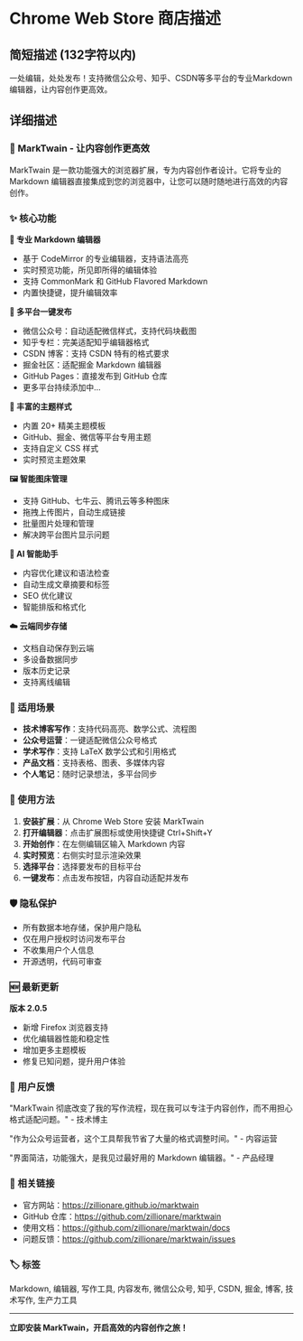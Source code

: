 # Chrome Web Store 商店描述

## 简短描述 (132字符以内)
一处编辑，处处发布！支持微信公众号、知乎、CSDN等多平台的专业Markdown编辑器，让内容创作更高效。

## 详细描述

### 🚀 MarkTwain - 让内容创作更高效

MarkTwain 是一款功能强大的浏览器扩展，专为内容创作者设计。它将专业的 Markdown 编辑器直接集成到您的浏览器中，让您可以随时随地进行高效的内容创作。

### ✨ 核心功能

**📝 专业 Markdown 编辑器**
- 基于 CodeMirror 的专业编辑器，支持语法高亮
- 实时预览功能，所见即所得的编辑体验
- 支持 CommonMark 和 GitHub Flavored Markdown
- 内置快捷键，提升编辑效率

**🚀 多平台一键发布**
- 微信公众号：自动适配微信样式，支持代码块截图
- 知乎专栏：完美适配知乎编辑器格式
- CSDN 博客：支持 CSDN 特有的格式要求
- 掘金社区：适配掘金 Markdown 编辑器
- GitHub Pages：直接发布到 GitHub 仓库
- 更多平台持续添加中...

**🎨 丰富的主题样式**
- 内置 20+ 精美主题模板
- GitHub、掘金、微信等平台专用主题
- 支持自定义 CSS 样式
- 实时预览主题效果

**🖼️ 智能图床管理**
- 支持 GitHub、七牛云、腾讯云等多种图床
- 拖拽上传图片，自动生成链接
- 批量图片处理和管理
- 解决跨平台图片显示问题

**🤖 AI 智能助手**
- 内容优化建议和语法检查
- 自动生成文章摘要和标签
- SEO 优化建议
- 智能排版和格式化

**☁️ 云端同步存储**
- 文档自动保存到云端
- 多设备数据同步
- 版本历史记录
- 支持离线编辑

### 🎯 适用场景

- **技术博客写作**：支持代码高亮、数学公式、流程图
- **公众号运营**：一键适配微信公众号格式
- **学术写作**：支持 LaTeX 数学公式和引用格式
- **产品文档**：支持表格、图表、多媒体内容
- **个人笔记**：随时记录想法，多平台同步

### 🔧 使用方法

1. **安装扩展**：从 Chrome Web Store 安装 MarkTwain
2. **打开编辑器**：点击扩展图标或使用快捷键 Ctrl+Shift+Y
3. **开始创作**：在左侧编辑区输入 Markdown 内容
4. **实时预览**：右侧实时显示渲染效果
5. **选择平台**：选择要发布的目标平台
6. **一键发布**：点击发布按钮，内容自动适配并发布

### 🛡️ 隐私保护

- 所有数据本地存储，保护用户隐私
- 仅在用户授权时访问发布平台
- 不收集用户个人信息
- 开源透明，代码可审查

### 🆕 最新更新

**版本 2.0.5**
- 新增 Firefox 浏览器支持
- 优化编辑器性能和稳定性
- 增加更多主题模板
- 修复已知问题，提升用户体验

### 💬 用户反馈

"MarkTwain 彻底改变了我的写作流程，现在我可以专注于内容创作，而不用担心格式适配问题。" - 技术博主

"作为公众号运营者，这个工具帮我节省了大量的格式调整时间。" - 内容运营

"界面简洁，功能强大，是我见过最好用的 Markdown 编辑器。" - 产品经理

### 🔗 相关链接

- 官方网站：https://zillionare.github.io/marktwain
- GitHub 仓库：https://github.com/zillionare/marktwain
- 使用文档：https://github.com/zillionare/marktwain/docs
- 问题反馈：https://github.com/zillionare/marktwain/issues

### 🏷️ 标签
Markdown, 编辑器, 写作工具, 内容发布, 微信公众号, 知乎, CSDN, 掘金, 博客, 技术写作, 生产力工具

---

**立即安装 MarkTwain，开启高效的内容创作之旅！**
